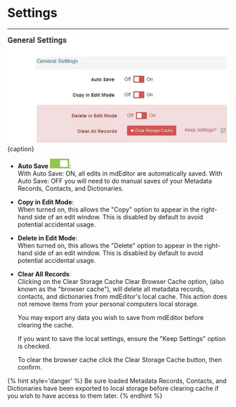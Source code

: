 # Settings

---

![General Settings Image](/assets/reference/settings/GeneralSettingsScreenshot.JPG){caption}




 - **Auto Save** ![Auto Save Switch](/assets/bullets/switch-right.png):  
 With Auto Save: ON, all edits in mdEditor are automatically saved.  With Auto Save: OFF you will need to do manual saves of your <span class="md-panel">Metadata Records</span>, <span class="md-panel">Contacts</span>, and <span class="md-panel">Dictionaries</span>. 
 
- **Copy in Edit Mode**:  
When turned on, this allows the "Copy" option to appear in the right-hand side of an edit window. 
This is disabled by default to avoid potential accidental usage.  

- **Delete in Edit Mode**:  
When turned on, this allows the "Delete" option to appear in the right-hand side of an edit window. 
This is disabled by default to avoid potential accidental usage.

- **Clear All Records**:  
Clicking on the <span class="btn btn-danger btn-sm">Clear Storage Cache</span> Clear Browser Cache option, (also known as the "browser cache"), will delete all metadata records, contacts, and dictionaries from mdEditor's local cache.  This action does not remove items from your personal computers local storage.  

     You may export any data you wish to save from mdEditor before clearing the cache.  
     
     If you want to save the local settings, ensure the "Keep Settings" option is checked.

     To clear the browser cache click the <span class="btn btn-danger btn-xs"> <i class="fa fa-times"> </i> Clear Storage Cache</span> button, then confirm. 

{% hint style='danger' %}
Be sure loaded <span class="md-panel">Metadata Records</span>, <span class="md-panel">Contacts</span>, and <span class="md-panel">Dictionaries</span> have been exported to local storage before clearing cache if you wish to have access to them later.
{% endhint %}

